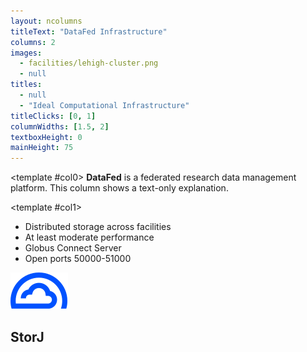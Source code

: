 ```yaml
---
layout: ncolumns
titleText: "DataFed Infrastructure"
columns: 2
images:
  - facilities/lehigh-cluster.png
  - null
titles:
  - null
  - "Ideal Computational Infrastructure"
titleClicks: [0, 1]
columnWidths: [1.5, 2]
textboxHeight: 0
mainHeight: 75
---
```


<template #col0>
**DataFed** is a federated research data management platform. This column shows a text-only explanation.
</template>

<template #col1>
<div v-click="1"  class="flex flex-col h-full">
  <div v-click="1" class="text-left gap-4 flex-1">
    <ul class="list-disc pl-4">
      <li>Distributed storage across facilities</li> 
      <li>At least moderate performance</li>
      <li>Globus Connect Server</li>
      <li>Open ports 50000-51000</li>
    </ul>
  </div>
  <div v-click="2" class="flex-1 flex justify-center items-center">
    <div class="flex flex-col items-center">
      <img src="/public/icon/storj.svg" class="h-[100px] object-contain" alt="Lehigh Cluster" />
      <h2>StorJ</h2>
    </div>
  </div>
</div>

</template>